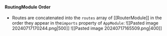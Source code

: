 #### RoutingModule Order
- Routes are concatenated into the `routes` array of [[RouterModule]] in the order they appear in the`imports` property of `AppModule`:
![[Pasted image 20240717170244.png|500]]
![[Pasted image 20240717165509.png|400]]
